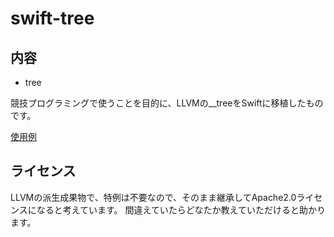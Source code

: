 # swift-tree

## 内容

- tree

競技プログラミングで使うことを目的に、LLVMの__treeをSwiftに移植したものです。

[使用例](https://atcoder.jp/contests/abc370/submissions/57922896)

## ライセンス

LLVMの派生成果物で、特例は不要なので、そのまま継承してApache2.0ライセンスになると考えています。
間違えていたらどなたか教えていただけると助かります。

